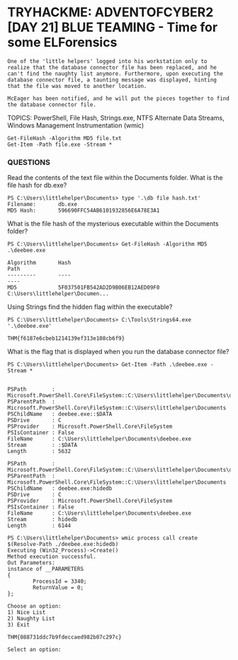 # TRYHACKME: ADVENTOFCYBER2 [DAY 21] BLUE TEAMING - Time for some ELForensics

```
One of the 'little helpers' logged into his workstation only to realize that the database connector file has been replaced, and he can't find the naughty list anymore. Furthermore, upon executing the database connector file, a taunting message was displayed, hinting that the file was moved to another location.

McEager has been notified, and he will put the pieces together to find the database connector file.
```

TOPICS: PowerShell, File Hash, Strings.exe, NTFS Alternate Data Streams, Windows Management Instrumentation (wmic)

```
Get-FileHash -Algorithm MD5 file.txt
Get-Item -Path file.exe -Stream *
```

### QUESTIONS

Read the contents of the text file within the Documents folder. What is the file hash for db.exe?

```
PS C:\Users\littlehelper\Documents> type '.\db file hash.txt'
Filename:       db.exe
MD5 Hash:       596690FFC54AB6101932856E6A78E3A1
```

What is the file hash of the mysterious executable within the Documents folder?

```
PS C:\Users\littlehelper\Documents> Get-FileHash -Algorithm MD5 .\deebee.exe

Algorithm       Hash                                                                   Path
---------       ----                                                                   ----
MD5             5F037501FB542AD2D9B06EB12AED09F0                                       C:\Users\littlehelper\Documen...
```

Using Strings find the hidden flag within the executable?

```
PS C:\Users\littlehelper\Documents> C:\Tools\Strings64.exe '.\deebee.exe'

THM{f6187e6cbeb1214139ef313e108cb6f9}
```

What is the flag that is displayed when you run the database connector file?

```
PS C:\Users\littlehelper\Documents> Get-Item -Path .\deebee.exe -Stream *


PSPath        : Microsoft.PowerShell.Core\FileSystem::C:\Users\littlehelper\Documents\deebee.exe::$DATA
PSParentPath  : Microsoft.PowerShell.Core\FileSystem::C:\Users\littlehelper\Documents
PSChildName   : deebee.exe::$DATA
PSDrive       : C
PSProvider    : Microsoft.PowerShell.Core\FileSystem
PSIsContainer : False
FileName      : C:\Users\littlehelper\Documents\deebee.exe
Stream        : :$DATA
Length        : 5632

PSPath        : Microsoft.PowerShell.Core\FileSystem::C:\Users\littlehelper\Documents\deebee.exe:hidedb
PSParentPath  : Microsoft.PowerShell.Core\FileSystem::C:\Users\littlehelper\Documents
PSChildName   : deebee.exe:hidedb
PSDrive       : C
PSProvider    : Microsoft.PowerShell.Core\FileSystem
PSIsContainer : False
FileName      : C:\Users\littlehelper\Documents\deebee.exe
Stream        : hidedb
Length        : 6144

PS C:\Users\littlehelper\Documents> wmic process call create $(Resolve-Path ./deebee.exe:hidedb)
Executing (Win32_Process)->Create()
Method execution successful.
Out Parameters:
instance of __PARAMETERS
{
        ProcessId = 3340;
        ReturnValue = 0;
};

Choose an option:
1) Nice List
2) Naughty List
3) Exit

THM{088731ddc7b9fdeccaed982b07c297c}

Select an option:
```

